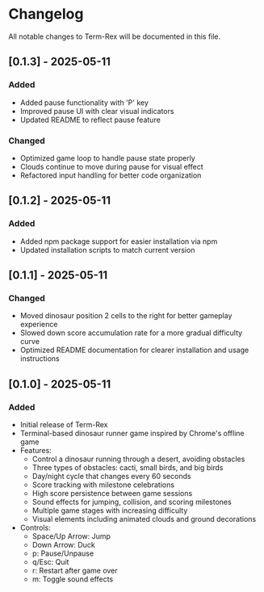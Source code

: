 # Changelog

All notable changes to Term-Rex will be documented in this file.

## [0.1.3] - 2025-05-11

### Added
- Added pause functionality with 'P' key
- Improved pause UI with clear visual indicators
- Updated README to reflect pause feature

### Changed
- Optimized game loop to handle pause state properly
- Clouds continue to move during pause for visual effect
- Refactored input handling for better code organization

## [0.1.2] - 2025-05-11

### Added
- Added npm package support for easier installation via npm
- Updated installation scripts to match current version

## [0.1.1] - 2025-05-11

### Changed
- Moved dinosaur position 2 cells to the right for better gameplay experience
- Slowed down score accumulation rate for a more gradual difficulty curve
- Optimized README documentation for clearer installation and usage instructions

## [0.1.0] - 2025-05-11

### Added
- Initial release of Term-Rex
- Terminal-based dinosaur runner game inspired by Chrome's offline game
- Features:
  - Control a dinosaur running through a desert, avoiding obstacles
  - Three types of obstacles: cacti, small birds, and big birds
  - Day/night cycle that changes every 60 seconds
  - Score tracking with milestone celebrations
  - High score persistence between game sessions
  - Sound effects for jumping, collision, and scoring milestones
  - Multiple game stages with increasing difficulty
  - Visual elements including animated clouds and ground decorations
- Controls:
  - Space/Up Arrow: Jump
  - Down Arrow: Duck
  - p: Pause/Unpause
  - q/Esc: Quit
  - r: Restart after game over
  - m: Toggle sound effects
